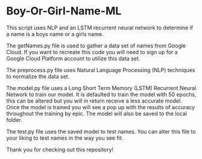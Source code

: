 # Boy-Or-Girl-Name-ML
This script uses NLP and an LSTM recurrent neural network to determine if a name is a boys name or a girls name.


The getNames.py file is used to gather a data set of names from Google Cloud. If you want to recreate this code you will need to sign up for a Google Cloud Platform account to utilize this data set.

The preprocess.py file uses Natural Language Processing (NLP) techniques to normalize the data set.

The model.py file uses a Long Short Term Memory (LSTM) Recurrent Neural Network to train our model. It is defaulted to train the model with 50 epochs, this can be altered but you will in return receive a less accurate model. Once the model is trained you will see a pop up with the results of accuracy throughout the training by epic. The model will also be saved to the local folder.

The test.py file uses the saved model to test names. You can alter this file to your liking to test names in the way you see fit.


Thank you for checking out this repository!
